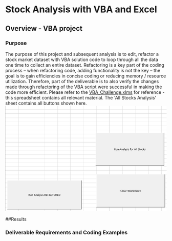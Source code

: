 # Stock Analysis with VBA and Excel
## Overview - VBA project
### Purpose 
The purpose of this project and subsequent analysis is to edit, refactor a stock market dataset with VBA solution code to loop through all the data one time to collect an entire dataset.  Refactoring is a key part of the coding process – when refactoring code, adding functionality is not the key – the goal is to gain efficiencies in concise coding or reducing memory / resource utilization.  Therefore, part of the deliverable is to also verify the changes made through refactoring of the VBA script were successful in making the code more efficient.  Please refer to the [VBA_Challenge.xlms](VBA_Challenge.xlsm) for reference - this spreadsheet contains all relevant material.  The 'All Stocks Analysis' sheet contains all buttons shown here.  
![2017 and 2018 VBA Buttons](2017_and_2018_VBA_Buttons.png)

##Results
### Deliverable Requirements and Coding Examples


